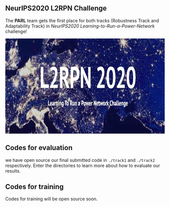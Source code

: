 ## NeurIPS2020 L2RPN Challenge

The **PARL** team gets the first place for both tracks (Robustness Track and Adaptability Track) in *NeurIPS2020 Learning-to-Run-a-Power-Network* challenge! 

<p align="center">
<img src="images/l2rpn.jpeg" alt="PARL" height="300" />
</p>

## Codes for evaluation
we have open source our final submitted code in `./track1` and `./track2` respectively. Enter the directories to learn more about how to evaluate our results.

## Codes for training
Codes for training will be open source soon.
